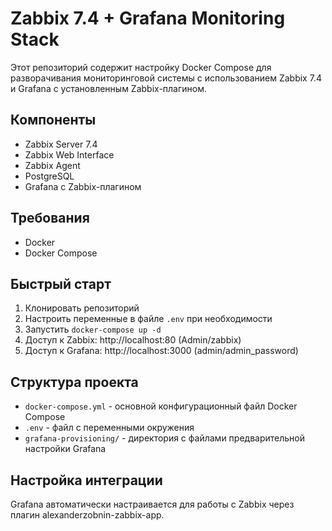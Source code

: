 # Zabbix 7.4 + Grafana Monitoring Stack

Этот репозиторий содержит настройку Docker Compose для разворачивания мониторинговой системы с использованием Zabbix 7.4 и Grafana с установленным Zabbix-плагином.

## Компоненты
- Zabbix Server 7.4
- Zabbix Web Interface
- Zabbix Agent
- PostgreSQL
- Grafana с Zabbix-плагином

## Требования
- Docker
- Docker Compose

## Быстрый старт
1. Клонировать репозиторий
2. Настроить переменные в файле `.env` при необходимости
3. Запустить `docker-compose up -d`
4. Доступ к Zabbix: http://localhost:80 (Admin/zabbix)
5. Доступ к Grafana: http://localhost:3000 (admin/admin_password)

## Структура проекта
- `docker-compose.yml` - основной конфигурационный файл Docker Compose
- `.env` - файл с переменными окружения
- `grafana-provisioning/` - директория с файлами предварительной настройки Grafana

## Настройка интеграции
Grafana автоматически настраивается для работы с Zabbix через плагин alexanderzobnin-zabbix-app.
